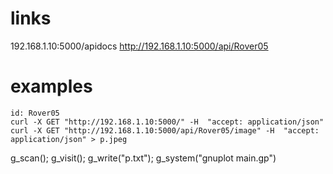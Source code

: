 # links
192.168.1.10:5000/apidocs
http://192.168.1.10:5000/api/Rover05

# examples

```
id: Rover05
curl -X GET "http://192.168.1.10:5000/" -H  "accept: application/json"
curl -X GET "http://192.168.1.10:5000/api/Rover05/image" -H  "accept: application/json" > p.jpeg
```

g_scan(); g_visit(); g_write("p.txt"); g_system("gnuplot main.gp")
